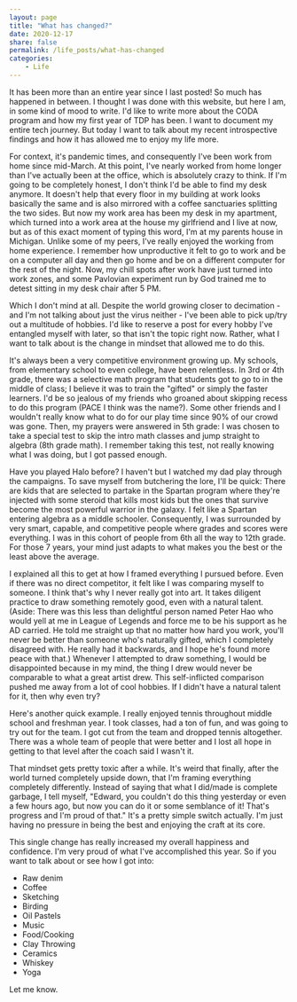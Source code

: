 ```yaml
---
layout: page
title: "What has changed?"
date: 2020-12-17
share: false
permalink: /life_posts/what-has-changed
categories:
    - Life
---
```


It has been more than an entire year since I last posted! So much has happened in between. I thought I was done with this website, but here I am, in some kind of mood to write. I'd like to write more about the CODA program and how my first year of TDP has been. I want to document my entire tech journey. But today I want to talk about my recent introspective findings and how it has allowed me to enjoy my life more. 

For context, it's pandemic times, and consequently I've been work from home since mid-March. At this point, I've nearly worked from home longer than I've actually been at the office, which is absolutely crazy to think. If I'm going to be completely honest, I don't think I'd be able to find my desk anymore. It doesn't help that every floor in my building at work looks basically the same and is also mirrored with a coffee sanctuaries splitting the two sides. But now my work area has been my desk in my apartment, which turned into a work area at the house my girlfriend and I live at now, but as of this exact moment of typing this word, I'm at my parents house in Michigan. Unlike some of my peers, I've really enjoyed the working from home experience. I remember how unproductive it felt to go to work and be on a computer all day and then go home and be on a different computer for the rest of the night. Now, my chill spots after work have just turned into work zones, and some Pavlovian experiment run by God trained me to detest sitting in my desk chair after 5 PM. 

Which I don't mind at all. Despite the world growing closer to decimation - and I'm not talking about just the virus neither - I've been able to pick up/try out a multitude of hobbies. I'd like to reserve a post for every hobby I've entangled myself with later, so that isn't the topic right now. Rather, what I want to talk about is the change in mindset that allowed me to do this.

It's always been a very competitive environment growing up. My schools, from elementary school to even college, have been relentless. In 3rd or 4th grade, there was a selective math program that students got to go to in the middle of class; I believe it was to train the "gifted" or simply the faster learners. I'd be so jealous of my friends who groaned about skipping recess to do this program (PACE I think was the name?). Some other friends and I wouldn't really know what to do for our play time since 90% of our crowd was gone. Then, my prayers were answered in 5th grade: I was chosen to take a special test to skip the intro math classes and jump straight to algebra (8th grade math). I remember taking this test, not really knowing what I was doing, but I got passed enough.

Have you played Halo before? I haven't but I watched my dad play through the campaigns. To save myself from butchering the lore, I'll be quick: There are kids that are selected to partake in the Spartan program where they're injected with some steroid that kills most kids but the ones that survive become the most powerful warrior in the galaxy. I felt like a Spartan entering algebra as a middle schooler. Consequently, I was surrounded by very smart, capable, and competitive people where grades and scores were everything. I was in this cohort of people from 6th all the way to 12th grade. For those 7 years, your mind just adapts to what makes you the best or the least above the average.

I explained all this to get at how I framed everything I pursued before. Even if there was no direct competitor, it felt like I was comparing myself to someone. I think that's why I never really got into art. It takes diligent practice to draw something remotely good, even with a natural talent. (Aside: There was this less than delightful person named Peter Hao who would yell at me in League of Legends and force me to be his support as he AD carried. He told me straight up that no matter how hard you work, you'll never be better than someone who's naturally gifted, which I completely disagreed with. He really had it backwards, and I hope he's found more peace with that.) Whenever I attempted to draw something, I would be disappointed because in my mind, the thing I drew would never be comparable to what a great artist drew. This self-inflicted comparison pushed me away from a lot of cool hobbies. If I didn't have a natural talent for it, then why even try? 

Here's another quick example. I really enjoyed tennis throughout middle school and freshman year. I took classes, had a ton of fun, and was going to try out for the team. I got cut from the team and dropped tennis altogether. There was a whole team of people that were better and I lost all hope in getting to that level after the coach said I wasn't it. 

That mindset gets pretty toxic after a while. It's weird that finally, after the world turned completely upside down, that I'm framing everything completely differently. Instead of saying that what I did/made is complete garbage, I tell myself, "Edward, you couldn't do this thing yesterday or even a few hours ago, but now you can do it or some semblance of it! That's progress and I'm proud of that." It's a pretty simple switch actually. I'm just having no pressure in being the best and enjoying the craft at its core. 

This single change has really increased my overall happiness and confidence. I'm very proud of what I've accomplished this year. So if you want to talk about or see how I got into:

- Raw denim
- Coffee
- Sketching
- Birding
- Oil Pastels
- Music
- Food/Cooking
- Clay Throwing
- Ceramics
- Whiskey
- Yoga

Let me know.
